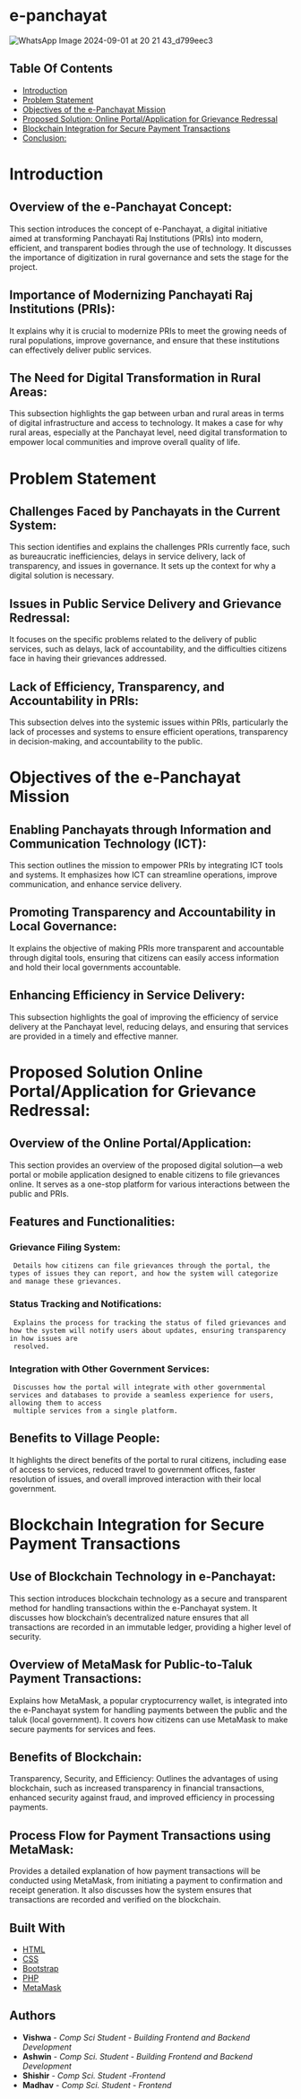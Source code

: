# e-panchayat

![WhatsApp Image 2024-09-01 at 20 21 43_d799eec3](https://github.com/user-attachments/assets/c564e366-e1c6-4bb0-ae59-8513e93f2a27)




## Table Of Contents

* [Introduction](#Introduction)
* [Problem Statement](#Problem-Statement)
* [Objectives of the e-Panchayat Mission](#Objectives-of-the-e-Panchayat-Mission)
* [Proposed Solution: Online Portal/Application for Grievance Redressal](#Proposed-Solution-Online-Portal/Application-for-Grievance-Redressal)
* [Blockchain Integration for Secure Payment Transactions](#Blockchain-Integration-for-Secure-Payment-Transactions)
* [Conclusion:](#)

# Introduction

## Overview of the e-Panchayat Concept:

This section introduces the concept of e-Panchayat, a digital initiative aimed at transforming Panchayati Raj Institutions (PRIs) into modern, efficient, and transparent bodies through the use of technology. It discusses the importance of digitization in rural governance and sets the stage for the project.

## Importance of Modernizing Panchayati Raj Institutions (PRIs):
It explains why it is crucial to modernize PRIs to meet the growing needs of rural populations, improve governance, and ensure that these institutions can effectively deliver public services.

 ## The Need for Digital Transformation in Rural Areas:
This subsection highlights the gap between urban and rural areas in terms of digital infrastructure and access to technology. It makes a case for why rural areas, especially at the Panchayat level, need digital transformation to empower local communities and improve overall quality of life.



# Problem Statement

## Challenges Faced by Panchayats in the Current System:

This section identifies and explains the challenges PRIs currently face, such as bureaucratic inefficiencies, delays in service delivery, lack of transparency, and issues in governance. It sets up the context for why a digital solution is necessary.

## Issues in Public Service Delivery and Grievance Redressal:
It focuses on the specific problems related to the delivery of public services, such as delays, lack of accountability, and the difficulties citizens face in having their grievances addressed.

## Lack of Efficiency, Transparency, and Accountability in PRIs:

This subsection delves into the systemic issues within PRIs, particularly the lack of processes and systems to ensure efficient operations, transparency in decision-making, and accountability to the public.


# Objectives of the e-Panchayat Mission

## Enabling Panchayats through Information and Communication Technology (ICT):

This section outlines the mission to empower PRIs by integrating ICT tools and systems. It emphasizes how ICT can streamline operations, improve communication, and enhance service delivery.

## Promoting Transparency and Accountability in Local Governance:

It explains the objective of making PRIs more transparent and accountable through digital tools, ensuring that citizens can easily access information and hold their local governments accountable.

## Enhancing Efficiency in Service Delivery:

This subsection highlights the goal of improving the efficiency of service delivery at the Panchayat level, reducing delays, and ensuring that services are provided in a timely and effective manner.

# Proposed Solution Online Portal/Application for Grievance Redressal:

## Overview of the Online Portal/Application:
This section provides an overview of the proposed digital solution—a web portal or mobile application designed to enable citizens to file grievances online. It serves as a one-stop platform for various interactions between the public and PRIs.

## Features and Functionalities:
  ### Grievance Filing System:
     Details how citizens can file grievances through the portal, the types of issues they can report, and how the system will categorize and manage these grievances.
  ### Status Tracking and Notifications:
     Explains the process for tracking the status of filed grievances and how the system will notify users about updates, ensuring transparency in how issues are 
     resolved.
  ### Integration with Other Government Services:
     Discusses how the portal will integrate with other governmental services and databases to provide a seamless experience for users, allowing them to access 
     multiple services from a single platform.
## Benefits to Village People:
It highlights the direct benefits of the portal to rural citizens, including ease of access to services, reduced travel to government offices, faster resolution of issues, and overall improved interaction with their local government.


# Blockchain Integration for Secure Payment Transactions

## Use of Blockchain Technology in e-Panchayat:
This section introduces blockchain technology as a secure and transparent method for handling transactions within the e-Panchayat system. It discusses how blockchain’s decentralized nature ensures that all transactions are recorded in an immutable ledger, providing a higher level of security.

## Overview of MetaMask for Public-to-Taluk Payment Transactions:
Explains how MetaMask, a popular cryptocurrency wallet, is integrated into the e-Panchayat system for handling payments between the public and the taluk (local government). It covers how citizens can use MetaMask to make secure payments for services and fees.

## Benefits of Blockchain: 
Transparency, Security, and Efficiency:
Outlines the advantages of using blockchain, such as increased transparency in financial transactions, enhanced security against fraud, and improved efficiency in processing payments.

## Process Flow for Payment Transactions using MetaMask:
Provides a detailed explanation of how payment transactions will be conducted using MetaMask, from initiating a payment to confirmation and receipt generation. It also discusses how the system ensures that transactions are recorded and verified on the blockchain.


## Built With
* [HTML](https://html.com/)
* [CSS](https://css.com/)
* [Bootstrap](https://www.Bootstrap.com/)
* [PHP](https://www.php.org/)
* [MetaMask](https://MetaMask.com/)


## Authors

* **Vishwa** - *Comp Sci Student*  - *Building Frontend and Backend Development*
* **Ashwin** - *Comp Sci. Student* - *Building Frontend and Backend Development*
* **Shishir** - *Comp Sci. Student* -*Frontend*
* **Madhav** - *Comp Sci. Student* - *Frontend*
